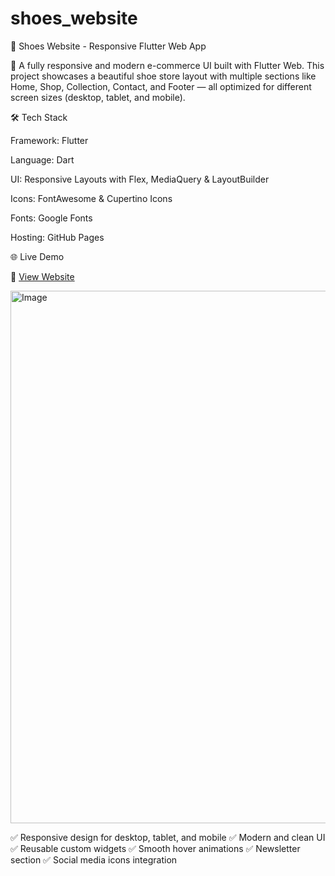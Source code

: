 # shoes_website

👟 Shoes Website - Responsive Flutter Web App

🚀 A fully responsive and modern e-commerce UI built with Flutter Web.
This project showcases a beautiful shoe store layout with multiple sections like Home, Shop, Collection, Contact, and Footer — all optimized for different screen sizes (desktop, tablet, and mobile).

🛠️ Tech Stack

Framework: Flutter

Language: Dart

UI: Responsive Layouts with Flex, MediaQuery & LayoutBuilder

Icons: FontAwesome & Cupertino Icons

Fonts: Google Fonts

Hosting: GitHub Pages

🌐 Live Demo

🔗 [View Website](https://owaisraza1941.github.io/Shoes-Website-Responsive/)

<img width="1600" height="852" alt="Image" src="https://github.com/user-attachments/assets/4bf4828d-fa91-4e68-8e97-f8cc079522b5" />

✅ Responsive design for desktop, tablet, and mobile
✅ Modern and clean UI
✅ Reusable custom widgets
✅ Smooth hover animations
✅ Newsletter section
✅ Social media icons integration
